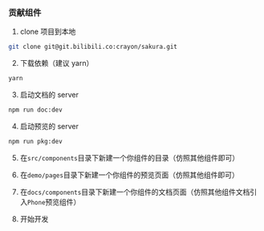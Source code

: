 ### 贡献组件

1. clone 项目到本地
```sh
git clone git@git.bilibili.co:crayon/sakura.git
```

2. 下载依赖（建议 yarn）
```sh
yarn
```

3. 启动文档的 server
```sh
npm run doc:dev
```

4. 启动预览的 server
```sh
npm run pkg:dev
```

5. 在`src/components`目录下新建一个你组件的目录（仿照其他组件即可）

6. 在`demo/pages`目录下新建一个你组件的预览页面（仿照其他组件即可）

7. 在`docs/components`目录下新建一个你组件的文档页面（仿照其他组件文档引入`Phone`预览组件）

8. 开始开发
